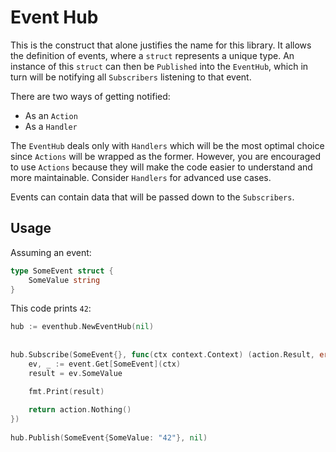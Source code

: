 # Event Hub

This is the construct that alone justifies the name for this library. It allows the definition of events, where a `struct` represents a unique type. An instance of this `struct` can then be `Published` into the `EventHub`, which in turn will be notifying all `Subscribers` listening to that event.

There are two ways of getting notified:
- As an `Action`
- As a `Handler`

The `EventHub` deals only with `Handlers` which will be the most optimal choice since `Actions` will be wrapped as the former. However, you are encouraged to use `Actions` because they will make the code easier to understand and more maintainable. Consider `Handlers` for advanced use cases.

Events can contain data that will be passed down to the `Subscribers`.
## Usage

Assuming an event:
```go
type SomeEvent struct {  
	SomeValue string  
}
```

This code prints `42`:
```go
hub := eventhub.NewEventHub(nil)  
  
  
hub.Subscribe(SomeEvent{}, func(ctx context.Context) (action.Result, error) {  
	ev, _ := event.Get[SomeEvent](ctx)  
	result = ev.SomeValue

	fmt.Print(result)
	
	return action.Nothing()  
})  
  
hub.Publish(SomeEvent{SomeValue: "42"}, nil)
```